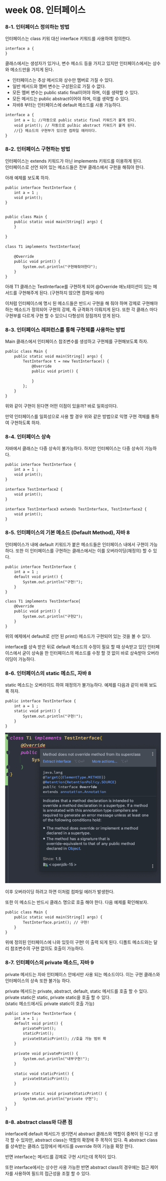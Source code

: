 # week 08. 인터페이스

### 8-1. 인터페이스 정의하는 방법

인터페이스는 class 키워 대신 interface 키워드를 사용하여 정의한다.

```
interface a {
}
```

클래스에서는 생성자가 있거나, 변수 메소드 등을 가지고 있지만 인터페이스에서는 상수와 메소드만을 가지게 된다.

- 인터페이스는 추상 메서드와 상수만 멤버로 가질 수 있다.
- 일반 메서드와 멤버 변수는 구성원으로 가질 수 없다.
- 모든 멤버 변수는 public static final이어야 하며, 이를 생략할 수 있다.
- 모든 메서드는 public abstract이어야 하며, 이를 생략할 수 있다.
- 자바8 부터는 인터페이스에 default 메소드를 사용 가능하다.

```
interface a {
    int a = 1; //자동으로 public static final 키워드가 붙게 된다.
    void print(); // 자동으로 pulbic abstract 키워드가 붙게 된다. 
    //{} 메소드의 구현부가 있으면 컴파일 에러이다.
}
```

### 8-2. 인터페이스 구현하는 방법

인터페이스는 extends 키워드가 아닌 implements 키워드를 이용하게 된다.  
인터페이스로 선언 되어 있는 메소드들은 전부 클래스에서 구현을 해줘야 한다.

아래 예제를 보도록 하자.

```
public interface TestInterface {
    int a = 1 ;
    void print();
}
```

```

public class Main {
    public static void main(String[] args) {
    }

}

class T1 implements TestInterface{

    @Override
    public void print() {
        System.out.println("구현해줘야한다");
    }
}

```

아래 T1 클래스는 TestInterface를 구현하게 되어 @Override 애노테이션이 있는 메서드를 구현해주게 된다. (구현하지 않으면 컴파일 에러)

이처럼 인터페이스에 명시 된 메소드들은 반드시 구현을 해 줘야 하며 강제로 구현해야 하는 메소드가 정의되어 구현의 강제, 즉 규격화가 이뤄지게 된다.
또한 각 클래스 마다 구현부를 다르게 구현 할 수 있으니 다형성의 장점까지 얻게 된다.

### 8-3. 인터페이스 레퍼런스를 통해 구현체를 사용하는 방법

Main 클래스에서 인터페이스 참조변수를 생성하고 구현체를 구현해보도록 하자.

```
public class Main {
    public static void main(String[] args) {
        TestInterface t = new TestInterface() {
            @Override
            public void print() {
                
            }
        };
    }
}
```

위와 같이 구현이 된다면 어떤 이점이 있을까? 바로 일회성이다.

만약 인터페이스를 일회성으로 사용 할 경우 위와 같은 방법으로 익명 구현 객체를 통하여 구현하도록 하자.


### 8-4. 인터페이스 상속

자바에서 클래스는 다중 상속이 불가능하다. 하지만 인터페이스는 다중 상속이 가능하다.

```
public interface TestInterface {
    int a = 1 ;
    void print();
}

interface TestInterface2 {
    void print();
}

interface TestInterface3 extends TestInterface, TestInterface2 {
    void print();
}
```

### 8-5. 인터페이스의 기본 메소드 (Default Method), 자바 8

인터페이스가 내에 default 키워드가 붙은 메소드들은 인터페이스 내에서 구현이 가능하다.
또한 이 인터페이스를 구현하는 클래스에서는 이를 오버라이딩(재정의) 할 수 있다.

```
public interface TestInterface {
    int a = 1 ;
    default void print() {
        System.out.println("구현!");
    }
}
```
```
class T1 implements TestInterface{
    @Override
    public void print() {
        System.out.println("구현2");
    }
}
```

위의 예제에서 default로 선언 된 print() 메소드가 구현되어 있는 것을 볼 수 있다.

interface를 상속 받은 뒤로 default 메소드의 수정이 필요 할 때 상속받고 있던 인터페이스에서 굳이 상속을 한 인터페이스의 메소드를 수정 할 것 없이 바로 상속받아 오버라이딩이 가능하다.


### 8-6. 인터페이스의 static 메소드, 자바 8

static 메소드는 오버라이드 하여 재정의가 불가능하다.
예제를 다음과 같이 바꿔 보도록 하자.

```
public interface TestInterface {
    int a = 1 ;
    static void print() {
        System.out.println("구현!");
    }
}
```

![29](image/29.png)

이후 오버라이딩 하려고 하면 이처럼 컴파일 에러가 발생한다.

또한 이 메소드는 반드시 클래스 명으로 호출 해야 한다.
다음 예제를 확인해보자.

```
public class Main {
    public static void main(String[] args) {
        TestInterface.print(); // 구현!
    }
}
```

위에 정의된 인터페이스에 나와 있듯이 구현! 이 출력 되게 된다.
디폴트 메소드와는 달리 참조변수의 구현 없이도 호출이 가능하다.



### 8-7. 인터페이스의 private 메소드, 자바 9

private 메서드는 자바 인터페이스 안에서만 사용 되는 메소드이다.
이는 구현 클래스와 인터페이스의 상속 또한 불가능 하다.

private 메서드는 private, abstract, default, static 메서드를 호출 할 수 있다.
private static은 static, private static을 호출 할 수 있다.  
(static 메소드에서도 private static이 호출 가능)


```
public interface TestInterface {
    int a = 1 ;
    default void print() {
        privatePrint();
        staticPrint();
        privateStaticPrint(); //호출 가능 범위 확
    }

    private void privatePrint() {
        System.out.println("내부구현!");
    }

    static void staticPrint() {
        privateStaticPrint();
    }
    
    private static void privateStaticPrint() {
        System.out.println("private 구현");
    }
}
```

### 8-8. abstract class와 다른 점

interface에 default 메서드가 생기면서 abstract 클래스와 역할이 중복이 된 다고 생각 할 수 있자만,
abstract class는 역할의 확장에 주 목적이 있다. 즉 abstract class를 상속받는 클래스 입장에서 메서드를 override 하여 기능을 확장 한다.

반면 interface는 메서드를 강제로 구현 시키는데 목적이 있다.

또한 interface에서는 상수만 사용 가능한 반면 abstract class의 경우에는 접근 제어자를 사용하여 필드의 접근성을 조절 할 수 있다.
